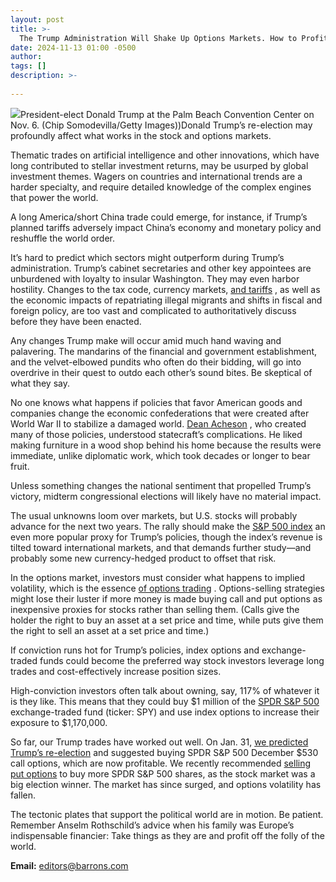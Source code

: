 ```yaml
---
layout: post
title: >-
  The Trump Administration Will Shake Up Options Markets. How to Profit.
date: 2024-11-13 01:00 -0500
author: 
tags: []
description: >-
  
---
```

![](https://images.barrons.com/im-69535712/?width=639&height=426)President-elect Donald Trump at the Palm Beach Convention Center on Nov. 6.  (Chip Somodevilla/Getty Images))Donald Trump’s re-election may profoundly affect what works in the stock and options markets.

Thematic trades on artificial intelligence and other innovations, which have long contributed to stellar investment returns, may be usurped by global investment themes. Wagers on countries and international trends are a harder specialty, and require detailed knowledge of the complex engines that power the world.

A long America/short China trade could emerge, for instance, if Trump’s planned tariffs adversely impact China’s economy and monetary policy and reshuffle the world order.

It’s hard to predict which sectors might outperform during Trump’s administration. Trump’s cabinet secretaries and other key appointees are unburdened with loyalty to insular Washington. They may even harbor hostility. Changes to the tax code, currency markets, [and tariffs](https://www.barrons.com/articles/trump-tariffs-who-gets-hurt-mexico-china-d1da2d50?mod=article_inline) , as well as the economic impacts of repatriating illegal migrants and shifts in fiscal and foreign policy, are too vast and complicated to authoritatively discuss before they have been enacted.

Any changes Trump make will occur amid much hand waving and palavering. The mandarins of the financial and government establishment, and the velvet-elbowed pundits who often do their bidding, will go into overdrive in their quest to outdo each other’s sound bites. Be skeptical of what they say.

No one knows what happens if policies that favor American goods and companies change the economic confederations that were created after World War II to stabilize a damaged world. [Dean Acheson](https://www.barrons.com/articles/SB125573798856091245?mod=article_inline) , who created many of those policies, understood statecraft’s complications. He liked making furniture in a wood shop behind his home because the results were immediate, unlike diplomatic work, which took decades or longer to bear fruit.

Unless something changes the national sentiment that propelled Trump’s victory, midterm congressional elections will likely have no material impact.

The usual unknowns loom over markets, but U.S. stocks will probably advance for the next two years. The rally should make the [S&P 500 index](/market-data/indexes/spx?mod=article_chiclet) an even more popular proxy for Trump’s policies, though the index’s revenue is tilted toward international markets, and that demands further study—and probably some new currency-hedged product to offset that risk.

In the options market, investors must consider what happens to implied volatility, which is the essence [of options trading](https://www.barrons.com/articles/how-to-buy-and-sell-options-without-making-a-fool-of-yourself-51600336811?mod=article_inline) . Options-selling strategies might lose their luster if more money is made buying call and put options as inexpensive proxies for stocks rather than selling them. (Calls give the holder the right to buy an asset at a set price and time, while puts give them the right to sell an asset at a set price and time.)

If conviction runs hot for Trump’s policies, index options and exchange-traded funds could become the preferred way stock investors leverage long trades and cost-effectively increase position sizes.

High-conviction investors often talk about owning, say, 117% of whatever it is they like. This means that they could buy \$1 million of the [SPDR S&P 500](/market-data/funds/spy?mod=article_chiclet) exchange-traded fund (ticker: SPY) and use index options to increase their exposure to \$1,170,000.

So far, our Trump trades have worked out well. On Jan. 31, [we predicted Trump’s re-election](https://www.barrons.com/articles/stocks-move-sharply-after-election-boom-bust-c9e56589?mod=article_inline) and suggested buying SPDR S&P 500 December \$530 call options, which are now profitable. We recently recommended [selling put options](https://www.barrons.com/articles/elections-real-winner-stock-market-fc7de222?mod=article_inline) to buy more SPDR S&P 500 shares, as the stock market was a big election winner. The market has since surged, and options volatility has fallen.

The tectonic plates that support the political world are in motion. Be patient. Remember Anselm Rothschild’s advice when his family was Europe’s indispensable financier: Take things as they are and profit off the folly of the world.

**Email:** [editors@barrons.com](mailto:editors@barrons.com)

